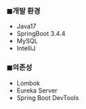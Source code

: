 ### ◼개발 환경
- Java17
- SpringBoot 3.4.4
- MySQL
- IntelliJ

### ◼의존성
- Lombok
- Eureka Server
- Spring Boot DevTools